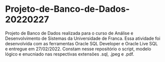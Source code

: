 # Projeto-de-Banco-de-Dados-20220227
Projeto de Banco de Dados realizada para o curso de Análise e Desenvolvimento de Sistemas da Universidade de Franca.
Essa atividade foi desenvolvida com as ferramentas Oracle SQL Developer e Oracle Live SQL e entregue em 27/02/2022.
Constam nesse repositório o script, modelo lógico e enucniado nas respectivas extensões .sql, .jpeg e .pdf.

